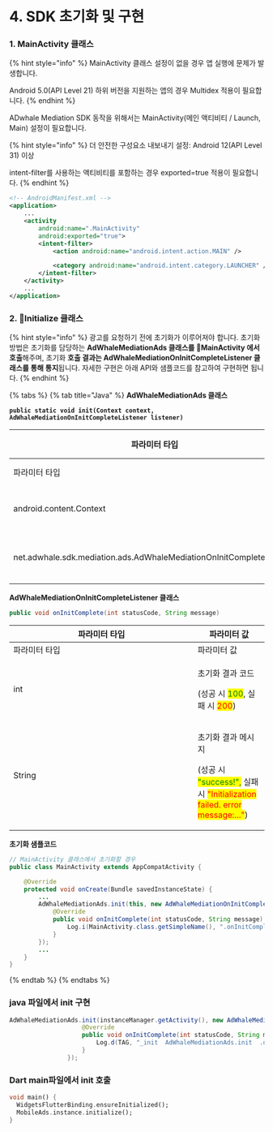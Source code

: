 # 4. SDK 초기화 및 구현

### 1. MainActivity 클래스

{% hint style="info" %}
MainActivity 클래스 설정이 없을 경우 앱 실행에 문제가 발생합니다.

Android 5.0(API Level 21) 하위 버전을 지원하는 앱의 경우 Multidex 적용이 필요합니다.
{% endhint %}

ADwhale Mediation SDK 동작을 위해서는 MainActivity(메인 액티비티 / Launch, Main) 설정이 필요합니다.

{% hint style="info" %}
더 안전한 구성요소 내보내기 설정: Android 12(API Level 31) 이상

intent-filter를 사용하는 액티비티를 포함하는 경우 exported=true 적용이 필요합니다.
{% endhint %}

```xml
<!-- AndroidManifest.xml -->
<application>
    ...
    <activity
        android:name=".MainActivity"
        android:exported="true">
        <intent-filter>
            <action android:name="android.intent.action.MAIN" />

            <category android:name="android.intent.category.LAUNCHER" />
        </intent-filter>
    </activity>
    ...
</application>
```

### 2. Initialize 클래스

{% hint style="info" %}
광고를 요청하기 전에 초기화가 이루어져야 합니다. 초기화 방법은 초기화를 담당하는 **AdWhaleMediationAds 클래스를 MainActivity 에서 호출**해주며, 초기화 **호출 결과는 AdWhaleMediationOnInitCompleteListener 클래스를 통해 통지**됩니다. 자세한 구현은 아래 API와 샘플코드를 참고하여 구현하면 됩니다.
{% endhint %}

{% tabs %}
{% tab title="Java" %}
**AdWhaleMediationAds 클래스**

<pre class="language-java"><code class="lang-java"><strong>public static void init(Context context, AdWhaleMediationOnInitCompleteListener listener)
</strong></code></pre>

<table data-header-hidden><thead><tr><th width="348">파라미터 타입</th><th>파라미터 값</th></tr></thead><tbody><tr><td>파라미터 타입</td><td>파라미터 값</td></tr><tr><td>android.content.Context</td><td>Android Main Activity 클래스</td></tr><tr><td>net.adwhale.sdk.mediation.ads.AdWhaleMediationOnInitCompleteListener</td><td>초기화 성공 여부 콜백 리스너</td></tr></tbody></table>

**AdWhaleMediationOnInitCompleteListener 클래스**

```java
public void onInitComplete(int statusCode, String message)
```

<table data-header-hidden><thead><tr><th width="348">파라미터 타입</th><th>파라미터 값</th></tr></thead><tbody><tr><td>파라미터 타입</td><td>파라미터 값</td></tr><tr><td>int</td><td><p>초기화 결과 코드</p><p>(성공 시 <mark style="color:green;">100</mark>, 실패 시 <mark style="color:red;">200</mark>)</p></td></tr><tr><td>String</td><td><p>초기화 결과 메시지</p><p>(성공 시 <mark style="color:green;">"success!",</mark> 실패 시 <mark style="color:red;">"Initialization failed. error message:..."</mark>)</p></td></tr></tbody></table>

**초기화 샘플코드**

```java
// MainActivity 클래스에서 초기화할 경우
public class MainActivity extends AppCompatActivity {

    @Override
    protected void onCreate(Bundle savedInstanceState) {
        ...
        AdWhaleMediationAds.init(this, new AdWhaleMediationOnInitCompleteListener() {
            @Override
            public void onInitComplete(int statusCode, String message) {
                Log.i(MainActivity.class.getSimpleName(), ".onInitComplete(" + statusCode + ", " + message + ");");
            }
        });
        ...
    }
}
```
{% endtab %}
{% endtabs %}

### java 파일에서 init 구현

```java
AdWhaleMediationAds.init(instanceManager.getActivity(), new AdWhaleMediationOnInitCompleteListener() {
                    @Override
                    public void onInitComplete(int statusCode, String message) {
                        Log.d(TAG, "_init  AdWhaleMediationAds.init  .onInitComplete(" + statusCode + ", " + message + ");");
                    }
                });
```

### Dart main파일에서 init 호출

```dart
void main() {
  WidgetsFlutterBinding.ensureInitialized();
  MobileAds.instance.initialize();
}
```

